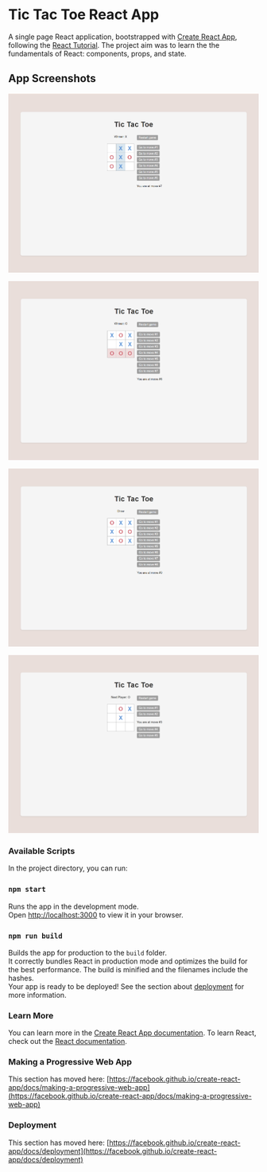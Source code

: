 
# Tic Tac Toe React App

A single page React application, bootstrapped with [Create React App](https://github.com/facebook/create-react-app), following the [React Tutorial](https://react.dev/learn/tutorial-tic-tac-toe). The project aim was to learn the the fundamentals of React: components, props, and state. 

## App Screenshots
 
![X Win Image](https://github.com/AmenaR/TicTacToe/blob/main/tic-tac-toe/public/X-win.png) 

![O Win Image](https://github.com/AmenaR/TicTacToe/blob/main/tic-tac-toe/public/O-win.png) 

![Draw Image](https://github.com/AmenaR/TicTacToe/blob/main/tic-tac-toe/public/Draw.png) 

![History Image](https://github.com/AmenaR/TicTacToe/blob/main/tic-tac-toe/public/History.png) 

### Available Scripts

In the project directory, you can run:
  
### `npm start`
  
Runs the app in the development mode.\
Open [http://localhost:3000](http://localhost:3000) to view it in your browser.

### `npm run build`

Builds the app for production to the `build` folder.\
It correctly bundles React in production mode and optimizes the build for the best performance.
The build is minified and the filenames include the hashes.\
Your app is ready to be deployed!
See the section about [deployment](https://facebook.github.io/create-react-app/docs/deployment) for more information.

### Learn More

You can learn more in the [Create React App documentation](https://facebook.github.io/create-react-app/docs/getting-started).
To learn React, check out the [React documentation](https://reactjs.org/).

### Making a Progressive Web App

This section has moved here: [https://facebook.github.io/create-react-app/docs/making-a-progressive-web-app](https://facebook.github.io/create-react-app/docs/making-a-progressive-web-app)

### Deployment

This section has moved here: [https://facebook.github.io/create-react-app/docs/deployment](https://facebook.github.io/create-react-app/docs/deployment)
